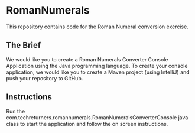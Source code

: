 # RomanNumerals

This repository contains code for the Roman Numeral conversion exercise. 

## The Brief

We would like you to create a Roman Numerals Converter Console Application using the Java programming language.
To create your console application, we would like you to create a Maven project (using IntelliJ) and 
push your repository to GitHub.

## Instructions 

Run the com.techreturners.romannumerals.RomanNumeralsConverterConsole java class to 
start the application and follow the on screen instructions. 
